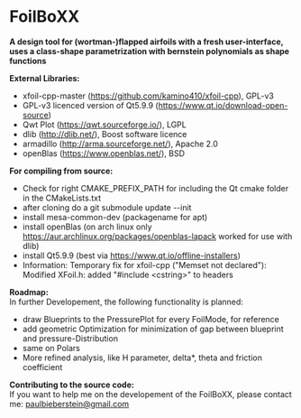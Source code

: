 # FoilBoXX
__A design tool for (wortman-)flapped airfoils with a fresh user-interface, uses a class-shape parametrization with bernstein polynomials as shape functions__

__External Libraries:__
- xfoil-cpp-master (https://github.com/kamino410/xfoil-cpp), GPL-v3
- GPL-v3 licenced version of Qt5.9.9 (https://www.qt.io/download-open-source)
- Qwt Plot (https://qwt.sourceforge.io/), LGPL
- dlib (http://dlib.net/), Boost software licence
- armadillo (http://arma.sourceforge.net/), Apache 2.0
- openBlas (https://www.openblas.net/), BSD

__For compiling from source:__
- Check for right CMAKE_PREFIX_PATH for including the Qt cmake folder in the CMakeLists.txt
- after cloning do a git submodule update --init
- install mesa-common-dev (packagename for apt)
- install openBlas (on arch linux only https://aur.archlinux.org/packages/openblas-lapack worked for use with dlib)
- install Qt5.9.9 (best via https://www.qt.io/offline-installers)
- Information: Temporary fix for xfoil-cpp ("Memset not declared"): Modified XFoil.h: added "#include \<cstring\>" to headers

__Roadmap:__\
In further Developement, the following functionality is planned:
- draw Blueprints to the PressurePlot for every FoilMode, for reference
- add geometric Optimization for minimization of gap between blueprint and pressure-Distribution
- same on Polars
- More refined analysis, like H parameter, delta*, theta and friction coefficient

__Contributing to the source code:__\
If you want to help me on the developement of the FoilBoXX, please contact me:
paulbieberstein@gmail.com
